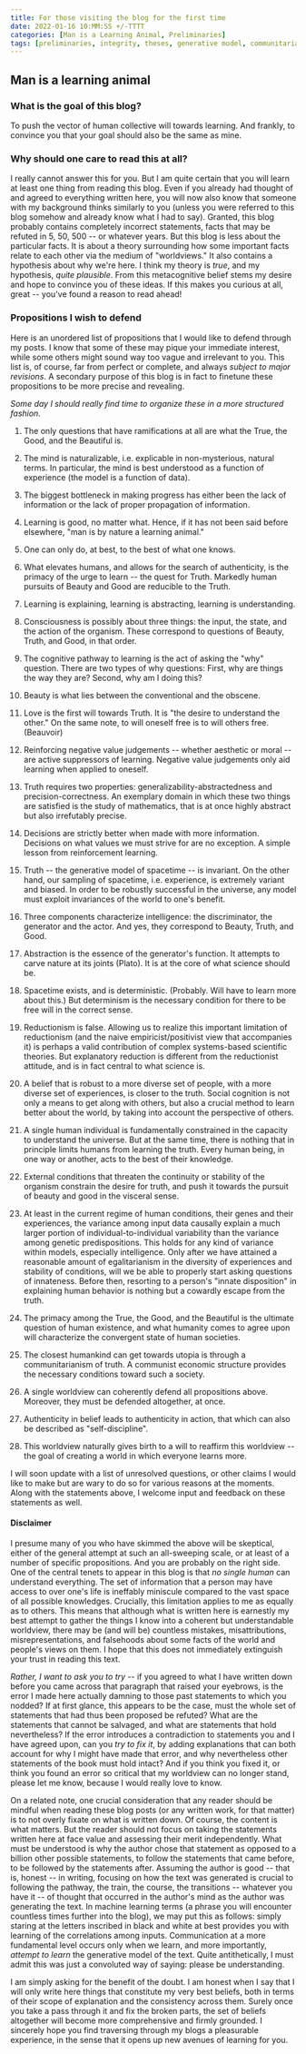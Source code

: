 ```yaml
---
title: For those visiting the blog for the first time
date: 2022-01-16 10:MM:SS +/-TTTT
categories: [Man is a Learning Animal, Preliminaries]
tags: [preliminaries, integrity, theses, generative model, communitarianism, ml]
---
```


## **Man is a learning animal**


### What is the goal of this blog?

To push the vector of human collective will towards learning.
And frankly, to convince you that your goal should also be the same as mine.

### Why should one care to read this at all?
I really cannot answer this for you. But I am quite certain that you will learn at least one thing from reading this blog. Even if you already had thought of and agreed to everything written here, you will now also know that someone with my background thinks similarly to you (unless you were referred to this blog somehow and already know what I had to say). Granted, this blog probably contains completely incorrect statements, facts that may be refuted in 5, 50, 500 -- or whatever years. But this blog is less about the particular facts. It is about a theory surrounding how some important facts relate to each other via the medium of "worldviews." It also contains a hypothesis about why we're here. I think my theory is *true*, and my hypothesis, *quite plausible*. From this metacognitive belief stems my desire and hope to convince you of these ideas. If this makes you curious at all, great -- you've found a reason to read ahead!

### Propositions I wish to defend
Here is an unordered list of propositions that I would like to defend through my posts. I know that some of these may pique your immediate interest, while some others might sound way too vague and irrelevant to you. This list is, of course, far from perfect or complete, and always *subject to major revisions*. A secondary purpose of this blog is in fact to finetune these propositions to be more precise and revealing.

*Some day I should really find time to organize these in a more structured fashion.*

1. The only questions that have ramifications at all are what the True, the Good, and the Beautiful is.

2. The mind is naturalizable, i.e. explicable in non-mysterious, natural terms. In particular, the mind is best understood as a function of experience (the model is a function of data).

3. The biggest bottleneck in making progress has either been the lack of information or the lack of proper propagation of information.

4. Learning is good, no matter what. Hence, if it has not been said before elsewhere, "man is by nature a learning animal."

5. One can only do, at best, to the best of what one knows.

6. What elevates humans, and allows for the search of authenticity, is the primacy of the urge to learn -- the quest for Truth. Markedly human pursuits of Beauty and Good are reducible to the Truth.

7. Learning is explaining, learning is abstracting, learning is understanding.

8. Consciousness is possibly about three things: the input, the state, and the action of the organism. These correspond to questions of Beauty, Truth, and Good, in that order.

9. The cognitive pathway to learning is the act of asking the "why" question. There are two types of why questions: First, why are things the way they are? Second, why am I doing this?

10. Beauty is what lies between the conventional and the obscene.

11. Love is the first will towards Truth. It is "the desire to understand the other." On the same note, to will oneself free is to will others free. (Beauvoir)

12. Reinforcing negative value judgements -- whether aesthetic or moral -- are active suppressors of learning. Negative value judgements only aid learning when applied to oneself.

13. Truth requires two properties: generalizability-abstractedness and precision-correctness. An exemplary domain in which these two things are satisfied is the study of mathematics, that is at once highly abstract but also irrefutably precise.

14. Decisions are strictly better when made with more information. Decisions on what values we must strive for are no exception. A simple lesson from reinforcement learning.

15. Truth -- the generative model of spacetime -- is invariant. On the other hand, our sampling of spacetime, i.e. experience, is extremely variant and biased. In order to be robustly successful in the universe, any model must exploit invariances of the world to one's benefit.

16. Three components characterize intelligence: the discriminator, the generator and the actor. And yes, they correspond to Beauty, Truth, and Good.

17. Abstraction is the essence of the generator's function. It attempts to carve nature at its joints (Plato). It is at the core of what science should be.

18. Spacetime exists, and is deterministic. (Probably. Will have to learn more about this.) But determinism is the necessary condition for there to be free will in the correct sense.

19. Reductionism is false. Allowing us to realize this important limitation of reductionism (and the naive empiricist/positivist view that accompanies it) is perhaps a valid contribution of complex systems-based scientific theories. But explanatory reduction is different from the reductionist attitude, and is in fact central to what science is. 

20. A belief that is robust to a more diverse set of people, with a more diverse set of experiences, is closer to the truth. Social cognition is not only a means to get along with others, but also a crucial method to learn better about the world, by taking into account the perspective of others.

21. A single human individual is fundamentally constrained in the capacity to understand the universe. But at the same time, there is nothing that in principle limits humans from learning the truth. Every human being, in one way or another, acts to the best of their knowledge.

22. External conditions that threaten the continuity or stability of the organism constrain the desire for truth, and push it towards the pursuit of beauty and good in the visceral sense.

23. At least in the current regime of human conditions, their genes and their experiences, the variance among input data causally explain a much larger portion of individual-to-individual variability than the variance among genetic predispositions. This holds for any kind of variance within models, especially intelligence. Only after we have attained a reasonable amount of egalitarianism in the diversity of experiences and stability of conditions, will we be able to properly start asking questions of innateness. Before then, resorting to a person's "innate disposition" in explaining human behavior is nothing but a cowardly escape from the truth.

24. The primacy among the True, the Good, and the Beautiful is the ultimate question of human existence, and what humanity comes to agree upon will characterize the convergent state of human societies.

25. The closest humankind can get towards utopia is through a communitarianism of truth. A communist economic structure provides the necessary conditions toward such a society.

26. A single worldview can coherently defend all propositions above. Moreover, they must be defended altogether, at once.

27. Authenticity in belief leads to authenticity in action, that which can also be described as "self-discipline".

28. This worldview naturally gives birth to a will to reaffirm this worldview -- the goal of creating a world in which everyone learns more.

I will soon update with a list of unresolved questions, or other claims I would like to make but are wary to do so for various reasons at the moments. Along with the statements above, I welcome input and feedback on these statements as well.


#### **Disclaimer**
I presume many of you who have skimmed the above will be skeptical, either of the general attempt at such an all-sweeping scale, or at least of a number of specific propositions. And you are probably on the right side. One of the central tenets to appear in this blog is that *no single human* can understand everything. The set of information that a person may have access to over one's life is ineffably miniscule compared to the vast space of all possible knowledges. Crucially, this limitation applies to me as equally as to others. This means that although what is written here is earnestly my best attempt to gather the things I know into a coherent but understandable worldview, there may be (and will be) countless mistakes, misattributions, misrepresentations, and falsehoods about some facts of the world and people's views on them. I hope that this does not immediately extinguish your trust in reading this text.

*Rather, I want to ask you to try* -- if you agreed to what I have written down before you came across that paragraph that raised your eyebrows, is the error I made here actually damning to those past statements to which you nodded? If at first glance, this appears to be the case, must the whole set of statements that had thus been proposed be refuted? What are the statements that cannot be salvaged, and what are statements that hold nevertheless? If the error introduces a contradiction to statements you and I have agreed upon, can you *try to fix it*, by adding explanations that can both account for why I might have made that error, and why nevertheless other statements of the book must hold intact? And if you think you fixed it, or think you found an error so critical that my worldview can no longer stand, please let me know, because I would really love to know.

On a related note, one crucial consideration that any reader should be mindful when reading these blog posts (or any written work, for that matter) is to not overly fixate on what is written down. Of course, the content is what matters. But the reader should not focus on taking the statements written here at face value and assessing their merit independently. What must be understood is why the author chose that statement as opposed to a billion other possible statements, to follow the statements that came before, to be followed by the statements after. Assuming the author is good -- that is, honest -- in writing, focusing on how the text was generated is crucial to following the pathway, the train, the course, the transitions -- whatever you have it -- of thought that occurred in the author's mind as the author was generating the text. In machine learning terms (a phrase you will encounter countless times further into the blog), we may put this as follows: simply staring at the letters inscribed in black and white at best provides you with learning of the correlations among inputs. Communication at a more fundamental level occurs only when we learn, and more importantly, *attempt to learn* the generative model of the text. Quite antithetically, I must admit this was just a convoluted way of saying: please be understanding.

I am simply asking for the benefit of the doubt. I am honest when I say that I will only write here things that constitute my very best beliefs, both in terms of their scope of explanation and the consistency across them. Surely once you take a pass through it and fix the broken parts, the set of beliefs altogether will become more comprehensive and firmly grounded. I sincerely hope you find traversing through my blogs a pleasurable experience, in the sense that it opens up new avenues of learning for you.

